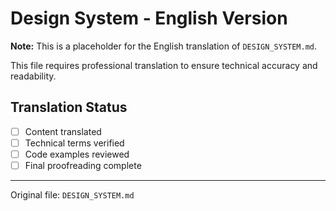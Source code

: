 # Design System - English Version

**Note:** This is a placeholder for the English translation of `DESIGN_SYSTEM.md`.

This file requires professional translation to ensure technical accuracy and readability.

## Translation Status
- [ ] Content translated
- [ ] Technical terms verified
- [ ] Code examples reviewed
- [ ] Final proofreading complete

---

Original file: `DESIGN_SYSTEM.md`
